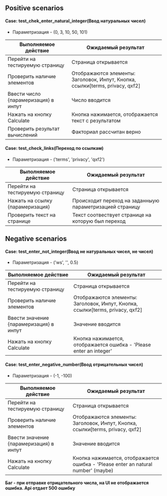 ## Positive scenarios

#### Case: test_chek_enter_natural_integer(Ввод натуральных чисел)
* Параметризация - (0, 3, 10, 50, 101)
    
Выполняемое действие  | Ожидаемый результат
------------- | -------------
Перейти на тестируемую страницу  | Страница открывается
Проверить наличие элементов  | Отображаются элементы: Заголовок, Инпут, Кнопка, ссылки[terms, privacy, qxf2]
Ввести число {парамеризация} в инпут | Число вводится
Нажать на кнопку Calculate  | Кнопка нажимается, отображается текст с результатом 
Проверить результат вычислений | Факториал рассчитан верно

#### Case: test_check_links(Переход по ссылкам)
* Параметризация - ('terms', 'privacy', 'qxf2')

Выполняемое действие  | Ожидаемый результат
------------- | -------------
Перейти на тестируемую страницу  | Страница открывается
Нажать на ссылку {парамеризация} | Происходит переход на заданныую параметризацией страницу
Проверить текст на странице | Текст соотвествует странице на которую был переход 



## Negative scenarios

#### Case: test_enter_not_integer(Ввод не натуральных чисел, не чисел)
* Параметризация - ('ws', '', 0.5)
    
Выполняемое действие  | Ожидаемый результат
------------- | -------------
Перейти на тестируемую страницу  | Страница открывается
Проверить наличие элементов  | Отображаются элементы: Заголовок, Инпут, Кнопка, ссылки[terms, privacy, qxf2]
Ввести значение {парамеризация} в инпут | Значение вводится
Нажать на кнопку Calculate  | Кнопка нажимается, отображается ошибка - 'Please enter an integer' 

#### Case: test_enter_negative_number(Ввод отрицательных чисел)
* Параметризация - (-1, -100)
    
Выполняемое действие  | Ожидаемый результат
------------- | -------------
Перейти на тестируемую страницу  | Страница открывается
Проверить наличие элементов  | Отображаются элементы: Заголовок, Инпут, Кнопка, ссылки[terms, privacy, qxf2]
Ввести значение {парамеризация} в инпут | Значение вводится
Нажать на кнопку Calculate  | Кнопка нажимается, отображается ошибка - 'Please enter an natural number' (maybe)

**Баг - при отправке отрицательного числа, на UI не отображается ошибка. Api отдает 500 ошибку**